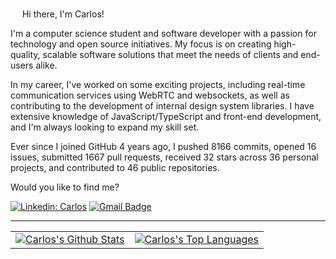 <img src="https://media.giphy.com/media/hvRJCLFzcasrR4ia7z/giphy.gif" width="15px"> Hi there, I'm Carlos!


I'm a computer science student and software developer with a passion for technology and open source initiatives. My focus is on creating high-quality, scalable software solutions that meet the needs of clients and end-users alike.

In my career, I've worked on some exciting projects, including real-time communication services using WebRTC and websockets, as well as contributing to the development of internal design system libraries. I have extensive knowledge of JavaScript/TypeScript and front-end development, and I'm always looking to expand my skill set.

Ever since I joined GitHub 4 years ago, I pushed 8166 commits, opened 16 issues, submitted 1667 pull requests, received 32 stars across 36 personal projects, and contributed to 46 public repositories.

Would you like to find me?

[![Linkedin: Carlos](https://img.shields.io/badge/-Linkedin-blue?style=flat-square&logo=Linkedin&logoColor=white&link=https://www.linkedin.com/in/carlos-santos-216500171/)](https://www.linkedin.com/in/carlos-santos-216500171/)
[![Gmail Badge](https://img.shields.io/badge/-carlos.santos74@outlook.com-6633cc?style=flat-square&logo=Gmail&logoColor=white&link=mailto:carlos.santos74@outlook.com)](mailto:carlos.santos74@outlook.com)

---

<table>
  <tr>
    <td>
       <a href="https://github.com/carlossantos74"><img alt="Carlos's Github Stats" src="https://github-readme-stats.vercel.app/api?username=carlossantos74&show_icons=true&count_private=true" /></a>
    </td>
    <td>
      <a href="https://github.com/carlossantos74"><img alt="Carlos's Top Languages" src="https://github-readme-stats.vercel.app/api/top-langs/?username=carlossantos74&langs_count=8&count_private=true&layout=compact"/></a>
    </td>
<!--     <td>
      <a href="https://github.com/carlossantos74"><img alt="Carlos's" src="https://github-readme-streak-stats.herokuapp.com/?user=carlossantos74"/></a>
    </td> -->
  </tr>
</table>
